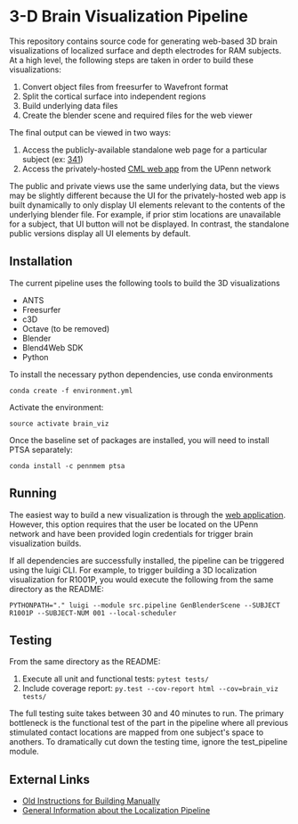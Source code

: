 # 3-D Brain Visualization Pipeline
This repository contains source code for generating web-based 3D brain visualizations of localized surface and depth electrodes for RAM subjects. At a high level, the following steps are taken in order to build these visualizations:

1. Convert object files from freesurfer to Wavefront format
2. Split the cortical surface into independent regions
3. Build underlying data files
4. Create the blender scene and required files for the web viewer

The final output can be viewed in two ways:
1. Access the publicly-available standalone web page for a particular subject (ex: [341](http://memory.psych.upenn.edu/public/reports/r1/subjects/341/reports/iEEG_surface/iEEG_surface.html))
2. Access the privately-hosted [CML web app](http://rhino2.psych.upenn.edu:8080/brain/) from the UPenn network 

The public and private views use the same underlying data, but the views may be slightly different because the UI for the privately-hosted web app is built dynamically to only display UI elements relevant to the contents of the underlying blender file. For example, if prior stim locations are unavailable for a subject, that UI button will not be displayed. In contrast, the standalone public versions display all UI elements by default.

## Installation
The current pipeline uses the following tools to build the 3D visualizations

- ANTS
- Freesurfer
- c3D
- Octave (to be removed)
- Blender
- Blend4Web SDK
- Python

To install the necessary python dependencies, use conda environments

```conda create -f environment.yml```

Activate the environment:

```source activate brain_viz```

Once the baseline set of packages are installed, you will need to install PTSA separately:

 ```conda install -c pennmem ptsa```


## Running
The easiest way to build a new visualization is through the [web application](http://rhino2.psych.upenn.edu:8080/brain/build). However, this option requires that the user be located on the UPenn network and have been provided login credentials for trigger brain visualization builds.

If all dependencies are successfully installed, the pipeline can be triggered using the luigi CLI. For example, to trigger building a 3D localization visualization for R1001P, you would execute the following from the same directory as the README:


```PYTHONPATH="." luigi --module src.pipeline GenBlenderScene --SUBJECT R1001P --SUBJECT-NUM 001 --local-scheduler```

## Testing
From the same directory as the README:
1. Execute all unit and functional tests: ```pytest tests/```
2. Include coverage report: ```py.test --cov-report html --cov=brain_viz tests/```

The full testing suite takes between 30 and 40 minutes to run. The primary bottleneck is the functional test of the part in the pipeline where all previous stimulated contact locations are mapped from one subject's space to anothers. To dramatically cut down the testing time, ignore the test_pipeline module.

## External Links
- [Old Instructions for Building Manually](https://memory.psych.upenn.edu/InternalWiki/Electrode_Visualizations_using_Blender_and_Blend4Web)
- [General Information about the Localization Pipeline](https://memory.psych.upenn.edu/InternalWiki/Neuroradiology_Core)

